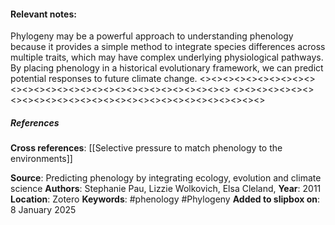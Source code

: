 #### **Relevant notes**:
Phylogeny may be a powerful approach to understanding phenology because it provides a simple method to integrate species differences across multiple traits, which may have complex underlying physiological pathways. By placing phenology in a historical evolutionary framework, we can predict potential responses to future climate change.
<><><><><><><><><><><><><><><><><><><><><><><><><><><><><>
<><><><><><><><><><><><><><><><><><><><><><><><><><><><><>
##### References
**Cross references**: 
[[Selective pressure to match phenology to the environments]]

**Source**: Predicting phenology by integrating ecology, evolution and climate science
**Authors**: Stephanie Pau, Lizzie Wolkovich, Elsa Cleland, 
**Year**: 2011
**Location**: Zotero
**Keywords**: #phenology #Phylogeny
**Added to slipbox on**: 8 January 2025